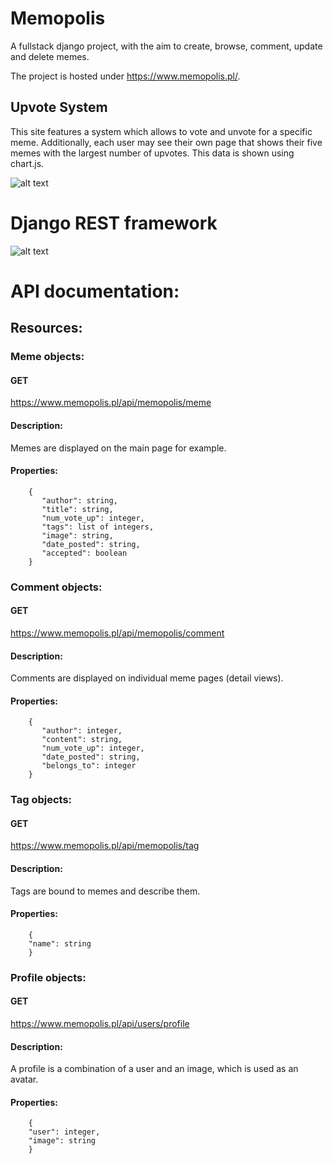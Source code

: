 # Memopolis

A fullstack django project, with the aim to create, browse, comment, update and delete memes.

The project is hosted under https://www.memopolis.pl/.

## Upvote System

This site features a system which allows to vote and unvote for a specific meme. Additionally, each user may see their own page that shows their five memes with the largest number of upvotes. This data is shown using chart.js.

![alt text](https://i.imgur.com/Yqtc0xA.png?1 "User upvotes")

# Django REST framework

![alt text](https://i.imgur.com/8UKKiuv.png?1 "Django REST framework")

# API documentation:
## Resources:
### Meme objects:
#### GET
 https://www.memopolis.pl/api/memopolis/meme
#### Description:
 Memes are displayed on the main page for example.
#### Properties:
        {
           "author": string,
           "title": string,
           "num_vote_up": integer,
           "tags": list of integers,
           "image": string,
           "date_posted": string,
           "accepted": boolean
        }
        
        
        
### Comment objects:
#### GET
 https://www.memopolis.pl/api/memopolis/comment
#### Description:
 Comments are displayed on individual meme pages (detail views).
#### Properties:
        {
           "author": integer,
           "content": string,
           "num_vote_up": integer,
           "date_posted": string,
           "belongs_to": integer
        }
### Tag objects:
#### GET
 https://www.memopolis.pl/api/memopolis/tag
#### Description:
 Tags are bound to memes and describe them.
#### Properties:
        {
        "name": string
        }
### Profile objects:
#### GET
 https://www.memopolis.pl/api/users/profile
#### Description:
 A profile is a combination of a user and an image, which is used as an avatar.
#### Properties:
        {
        "user": integer,
        "image": string 
        }
